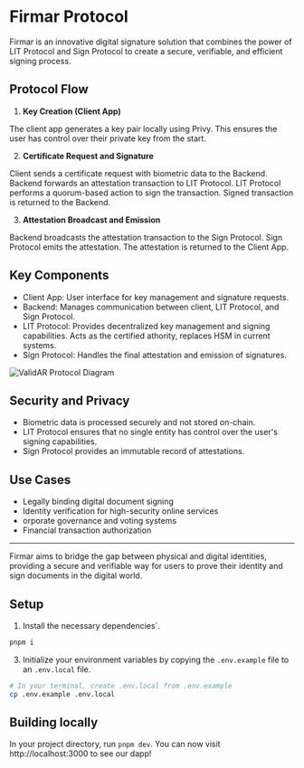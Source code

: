 # Firmar Protocol

Firmar is an innovative digital signature solution that combines the power of LIT Protocol and Sign Protocol to create a secure, verifiable, and efficient signing process.

## Protocol Flow

1. **Key Creation (Client App)**

The client app generates a key pair locally using Privy. This ensures the user has control over their private key from the start.


2. **Certificate Request and Signature**

Client sends a certificate request with biometric data to the Backend.
Backend forwards an attestation transaction to LIT Protocol.
LIT Protocol performs a quorum-based action to sign the transaction.
Signed transaction is returned to the Backend.


3. **Attestation Broadcast and Emission**

Backend broadcasts the attestation transaction to the Sign Protocol.
Sign Protocol emits the attestation.
The attestation is returned to the Client App.


## Key Components

- Client App: User interface for key management and signature requests.
- Backend: Manages communication between client, LIT Protocol, and Sign Protocol.
- LIT Protocol: Provides decentralized key management and signing capabilities. Acts as the certified athority, replaces HSM in current systems.
- Sign Protocol: Handles the final attestation and emission of signatures.



![ValidAR Protocol Diagram](https://i.imgur.com/oEIjVPf.png)  

## Security and Privacy

- Biometric data is processed securely and not stored on-chain.
- LIT Protocol ensures that no single entity has control over the user's signing capabilities.
- Sign Protocol provides an immutable record of attestations.

## Use Cases

- Legally binding digital document signing
- Identity verification for high-security online services
- orporate governance and voting systems
- Financial transaction authorization
---

Firmar aims to bridge the gap between physical and digital identities, providing a secure and verifiable way for users to prove their identity and sign documents in the digital world.

## Setup

1. Install the necessary dependencies`.
```sh
pnpm i 
```

3. Initialize your environment variables by copying the `.env.example` file to an `.env.local` file.
```sh
# In your terminal, create .env.local from .env.example
cp .env.example .env.local
```

## Building locally

In your project directory, run `pnpm dev`. You can now visit http://localhost:3000 to see our dapp!
